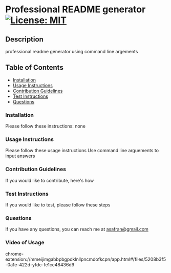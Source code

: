 # Professional README generator[![License: MIT](https://img.shields.io/badge/License-MIT-yellow.svg)](https://opensource.org/licenses/MIT)

## Description

professional readme generator using command line argements

## Table of Contents

- [Installation](#installation)
- [Usage Instructions](#Usage-Instructions)
- [Contribution Guidelines](#Contribution-Guidelines)
- [Test Instructions](#Test-Instructions)
- [Questions](#Questions)

### Installation

Please follow these instructions:
none

### Usage Instructions

Please follow these usage instructions
Use command line arguements to input answers

### Contribution Guidelines

If you would like to contribute, here's how

### Test Instructions

If you would like to test, please follow these steps

### Questions

If you have any questions, you can reach me at
asafran@gmail.com

### Video of Usage

chrome-extension://mmeijimgabbpbgpdklnllpncmdofkcpn/app.html#/files/5208b3f5-0a1e-422d-yfdc-fe1cc48436d9
